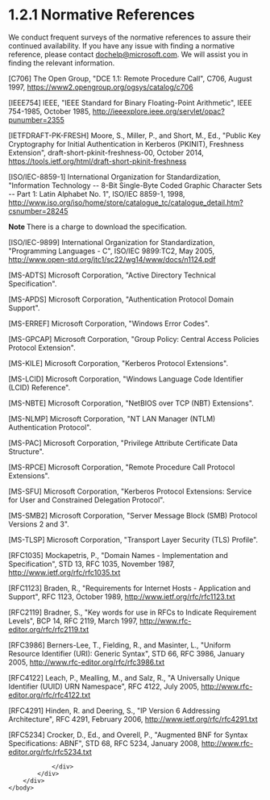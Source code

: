 <html dir="LTR" xmlns:mshelp="http://msdn.microsoft.com/mshelp" xmlns:ddue="http://ddue.schemas.microsoft.com/authoring/2003/5" xmlns:xlink="http://www.w3.org/1999/xlink" xmlns:tool="http://www.microsoft.com/tooltip">
    <head>
        <meta http-equiv="Content-Type" content="text/html; CHARSET=utf-8"></meta>
        <meta name="save" content="history"></meta>
        <title>1.2.1 Normative References</title>
        <xml>
            <mshelp:toctitle title="1.2.1 Normative References"></mshelp:toctitle>
            <mshelp:rltitle title="[MS-DTYP]: Normative References"></mshelp:rltitle>
            <mshelp:keyword index="A" term="162f1e8c-4987-4ad5-a2f2-368f808d1528"></mshelp:keyword>
            <mshelp:attr name="DCSext.ContentType" value="open specification"></mshelp:attr>
            <mshelp:attr name="AssetID" value="162f1e8c-4987-4ad5-a2f2-368f808d1528"></mshelp:attr>
            <mshelp:attr name="TopicType" value="kbRef"></mshelp:attr>
            <mshelp:attr name="DCSext.Title" value="[MS-DTYP]: Normative References" />
        </xml>
    </head>
    <body>
        <div id="header">
            <h1 class="heading">1.2.1 Normative References</h1>
        </div>
        <div id="mainSection">
            <div id="mainBody">
                <div id="allHistory" class="saveHistory"></div>
                <div id="sectionSection0" class="section" name="collapseableSection">
                    

<p>We conduct frequent surveys of the normative references to
assure their continued availability. If you have any issue with finding a
normative reference, please contact <a href="mailto:dochelp@microsoft.com">dochelp@microsoft.com</a>.
We will assist you in finding the relevant information. </p>

<p>[C706] The Open Group,
&quot;DCE 1.1: Remote Procedure Call&quot;, C706, August 1997, <a href="https://go.microsoft.com/fwlink/?LinkId=89824">https://www2.opengroup.org/ogsys/catalog/c706</a></p>

<p>[IEEE754] IEEE, &quot;IEEE
Standard for Binary Floating-Point Arithmetic&quot;, IEEE 754-1985, October
1985, <a href="https://go.microsoft.com/fwlink/?LinkId=89903">http://ieeexplore.ieee.org/servlet/opac?punumber=2355</a></p>

<p>[IETFDRAFT-PK-FRESH] Moore, S.,
Miller, P., and Short, M., Ed., &quot;Public Key Cryptography for Initial
Authentication in Kerberos (PKINIT), Freshness Extension&quot;,
draft-short-pkinit-freshness-00, October 2014, <a href="https://go.microsoft.com/fwlink/?LinkId=534982">https://tools.ietf.org/html/draft-short-pkinit-freshness</a></p>

<p>[ISO/IEC-8859-1] International
Organization for Standardization, &quot;Information Technology -- 8-Bit
Single-Byte Coded Graphic Character Sets -- Part 1: Latin Alphabet No. 1&quot;,
ISO/IEC 8859-1, 1998, <a href="https://go.microsoft.com/fwlink/?LinkId=90689">http://www.iso.org/iso/home/store/catalogue_tc/catalogue_detail.htm?csnumber=28245</a></p>

<p><b>Note </b>There is a charge to download the specification.</p>

<p>[ISO/IEC-9899] International
Organization for Standardization, &quot;Programming Languages - C&quot;,
ISO/IEC 9899:TC2, May 2005, <a href="https://go.microsoft.com/fwlink/?LinkId=89921">http://www.open-std.org/jtc1/sc22/wg14/www/docs/n1124.pdf</a></p>

<p>[MS-ADTS] Microsoft
Corporation, &quot;<mshelp:link keywords="d2435927-0999-4c62-8c6d-13ba31a52e1a" tabindex="0">Active
Directory Technical Specification</mshelp:link>&quot;.</p>

<p>[MS-APDS] Microsoft
Corporation, &quot;<mshelp:link keywords="dd444344-fd7e-430e-b313-7e95ab9c338e" tabindex="0">Authentication
Protocol Domain Support</mshelp:link>&quot;.</p>

<p>[MS-ERREF] Microsoft
Corporation, &quot;<mshelp:link keywords="1bc92ddf-b79e-413c-bbaa-99a5281a6c90" tabindex="0">Windows
Error Codes</mshelp:link>&quot;.</p>

<p>[MS-GPCAP] Microsoft
Corporation, &quot;<mshelp:link keywords="5189d5c9-12c2-491c-bf16-f7008c46c6fb" tabindex="0">Group
Policy: Central Access Policies Protocol Extension</mshelp:link>&quot;.</p>

<p>[MS-KILE] Microsoft
Corporation, &quot;<mshelp:link keywords="2a32282e-dd48-4ad9-a542-609804b02cc9" tabindex="0">Kerberos
Protocol Extensions</mshelp:link>&quot;.</p>

<p>[MS-LCID] Microsoft
Corporation, &quot;<mshelp:link keywords="70feba9f-294e-491e-b6eb-56532684c37f" tabindex="0">Windows
Language Code Identifier (LCID) Reference</mshelp:link>&quot;.</p>

<p>[MS-NBTE] Microsoft
Corporation, &quot;<mshelp:link keywords="3461cfa8-3d28-4fa3-8163-131bf1046fa3" tabindex="0">NetBIOS over
TCP (NBT) Extensions</mshelp:link>&quot;.</p>

<p>[MS-NLMP] Microsoft
Corporation, &quot;<mshelp:link keywords="b38c36ed-2804-4868-a9ff-8dd3182128e4" tabindex="0">NT LAN
Manager (NTLM) Authentication Protocol</mshelp:link>&quot;.</p>

<p>[MS-PAC] Microsoft Corporation,
&quot;<mshelp:link keywords="166d8064-c863-41e1-9c23-edaaa5f36962" tabindex="0">Privilege
Attribute Certificate Data Structure</mshelp:link>&quot;.</p>

<p>[MS-RPCE] Microsoft
Corporation, &quot;<mshelp:link keywords="290c38b1-92fe-4229-91e6-4fc376610c15" tabindex="0">Remote
Procedure Call Protocol Extensions</mshelp:link>&quot;.</p>

<p>[MS-SFU] Microsoft Corporation,
&quot;<mshelp:link keywords="3bff5864-8135-400e-bdd9-33b552051d94" tabindex="0">Kerberos
Protocol Extensions: Service for User and Constrained Delegation Protocol</mshelp:link>&quot;.</p>

<p>[MS-SMB2] Microsoft
Corporation, &quot;<mshelp:link keywords="5606ad47-5ee0-437a-817e-70c366052962" tabindex="0">Server
Message Block (SMB) Protocol Versions 2 and 3</mshelp:link>&quot;.</p>

<p>[MS-TLSP] Microsoft
Corporation, &quot;<mshelp:link keywords="58aba05b-62b0-4cd1-b88b-dc8a24920346" tabindex="0">Transport Layer
Security (TLS) Profile</mshelp:link>&quot;.</p>

<p>[RFC1035] Mockapetris, P.,
&quot;Domain Names - Implementation and Specification&quot;, STD 13, RFC 1035,
November 1987, <a href="https://go.microsoft.com/fwlink/?LinkId=90264">http://www.ietf.org/rfc/rfc1035.txt</a></p>

<p>[RFC1123] Braden, R.,
&quot;Requirements for Internet Hosts - Application and Support&quot;, RFC
1123, October 1989, <a href="https://go.microsoft.com/fwlink/?LinkId=90268">http://www.ietf.org/rfc/rfc1123.txt</a></p>

<p>[RFC2119] Bradner, S.,
&quot;Key words for use in RFCs to Indicate Requirement Levels&quot;, BCP 14,
RFC 2119, March 1997, <a href="https://go.microsoft.com/fwlink/?LinkId=90317">http://www.rfc-editor.org/rfc/rfc2119.txt</a></p>

<p>[RFC3986] Berners-Lee, T.,
Fielding, R., and Masinter, L., &quot;Uniform Resource Identifier (URI):
Generic Syntax&quot;, STD 66, RFC 3986, January 2005, <a href="https://go.microsoft.com/fwlink/?LinkId=90453">http://www.rfc-editor.org/rfc/rfc3986.txt</a></p>

<p>[RFC4122] Leach, P., Mealling,
M., and Salz, R., &quot;A Universally Unique Identifier (UUID) URN
Namespace&quot;, RFC 4122, July 2005, <a href="https://go.microsoft.com/fwlink/?LinkId=90460">http://www.rfc-editor.org/rfc/rfc4122.txt</a></p>

<p>[RFC4291] Hinden, R. and
Deering, S., &quot;IP Version 6 Addressing Architecture&quot;, RFC 4291,
February 2006, <a href="https://go.microsoft.com/fwlink/?LinkId=90464">http://www.ietf.org/rfc/rfc4291.txt</a></p>

<p>[RFC5234] Crocker, D., Ed., and
Overell, P., &quot;Augmented BNF for Syntax Specifications: ABNF&quot;, STD 68,
RFC 5234, January 2008, <a href="https://go.microsoft.com/fwlink/?LinkId=123096">http://www.rfc-editor.org/rfc/rfc5234.txt</a></p>


                </div>
            </div>
        </div>
    </body>
</html>
